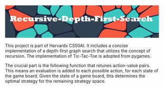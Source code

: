![](https://github.com/MarkMH/recursive-df-graph-search/blob/a617ab8b10a77e218c81f90c0d9a31d71bf518f5/readme_assets/recursive-dept-first-search.jpg)

This project is part of Harvardx CS50AI. It includes a concise implementation of a depth-first graph search that utilizes the concept of recursion.  The implementation of Tic-Tac-Toe is adopted from pygames.

The crucial part is the following function that retunes action-value pairs. This means an evaluation is added to each possible action, for each state of the game board. Given the state of a game board, this determines the optimal strategy for the remaining strategy space.  

![]()
